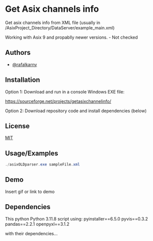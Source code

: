 
# Get Asix channels info

Get asix channels info from XML file (usually in /AsixProject_Directory/DataServer/example_main.xml)

Working with Asix 9 and propablly newer versions. - Not checked



## Authors

- [@rafalkarny](https://github.com/rafalkarny)


## Installation

Option 1: 
Download and run in a console Windows EXE file:

https://sourceforge.net/projects/getasixchannelinfo/


Option 2:
Download repository code and install dependencies (below)

## License

[MIT](https://choosealicense.com/licenses/mit/)


## Usage/Examples

```Powershell
./asixOLDparser.exe sampleFile.xml
```


## Demo

Insert gif or link to demo


## Dependencies
This python Python 3.11.8 script using:
pyinstaller==6.5.0
pyvis==0.3.2 
pandas==2.2.1
openpyxl==3.1.2

with their dependencies...
